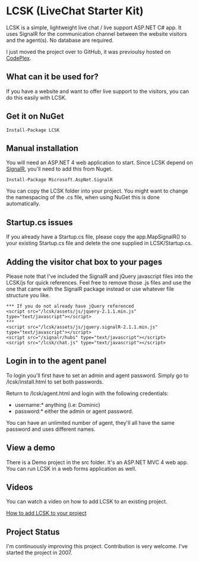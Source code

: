 LCSK (LiveChat Starter Kit)
=============================

LCSK is a simple, lightweight live chat / live support ASP.NET C# app. It uses SignalR for the communication channel 
between the website visitors and the agent(s). No database are required.

I just moved the project over to GitHub, it was previoulsy hosted on [CodePlex](http://livechatstarterkit.codeplex.com).

What can it be used for?
--------------------------

If you have a website and want to offer live support to the visitors, you can do this easily with LCSK.

Get it on NuGet
-------------------

	Install-Package LCSK

Manual installation
---------------------------

You will need an ASP.NET 4 web application to start. Since LCSK depend on 
[SignalR](http://signalr.net), you'll need to add this from Nuget.

	Install-Package Microsoft.AspNet.SignalR

You can copy the LCSK folder into your project. You might want to change the namespacing of the 
.cs file, when using NuGet this is done automatically.

Startup.cs issues
-------------------------------------------

If you already have a Startup.cs file, please copy the app.MapSignalR() to your existing Startup.cs file 
and delete the one supplied in LCSK/Startup.cs.

Adding the visitor chat box to your pages
-------------------------------------------

Please note that I've included the SignalR and jQuery javascript files into the LCSK/js for quick 
references. Feel free to remove those .js files and use the one that came with the SignalR package instead or 
use whatever file structure you like.

	*** If you do not already have jQuery referenced
	<script src="/lcsk/assets/js/jquery-2.1.1.min.js" type="text/javascript"></script>
	***
	<script src="/lcsk/assets/js/jquery.signalR-2.1.1.min.js" type="text/javascript"></script>
	<script src="/signalr/hubs" type="text/javascript"></script>
	<script src="/lcsk/chat.js" type="text/javascript"></script>

Login in to the agent panel
----------------------------

To login you'll first have to set an admin and agent password. Simply go to /lcsk/install.html to set 
both passwords.

Return to /lcsk/agent.html and login with the following credentials:

* username:* anything (i.e: Dominic)
* password:* either the admin or agent password.

You can have an unlimited number of agent, they'll all have the same password and uses different names.

View a demo
----------------

There is a Demo project in the src folder. It's an ASP.NET MVC 4 web app. You can run LCSK in a web 
forms application as well.

Videos
------------------

You can watch a video on how to add LCSK to an existing project.

[How to add LCSK to your project](http://youtu.be/DjaO4R1knJE)


Project Status
-----------------------

I'm continuously improving this project. Contribution is very welcome. I've started the project in 
2007.

